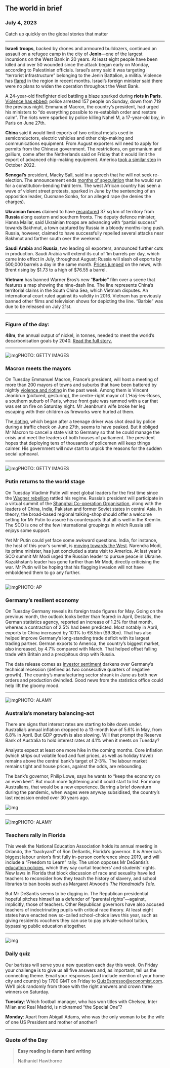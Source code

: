 ## The world in brief

### July 4, 2023

Catch up quickly on the global stories that matter



------



**Israeli troops**, backed by drones and armoured bulldozers, continued an assault on a refugee camp in the city of **Jenin**—one of the largest incursions on the West Bank in 20 years. At least eight people have been killed and over 50 wounded since the attack began early on Monday, according to Palestinian officials. Israel’s army said it was targeting “terrorist infrastructure” belonging to the Jenin Battalion, a militia. Violence has [flared](https://www.economist.com/middle-east-and-africa/2023/06/29/settler-vigilantes-are-getting-more-violent-and-israels-government-is-encouraging-them) in the region in recent months. Israel’s foreign minister said there were no plans to widen the operation throughout the West Bank.

A 24-year-old firefighter died battling a blaze sparked during **riots in Paris**. [Violence has ebbed](https://www.economist.com/europe/2023/07/01/rioting-in-france-presents-a-fresh-political-test-for-emmanuel-macron); police arrested 157 people on Sunday, down from 719 the previous night. Emmanuel Macron, the country’s president, had urged his ministers to “do everything possible to re-establish order and restore calm”. The riots were sparked by police killing Nahel M, a 17-year-old boy, in Paris on June 27th.

**China** said it would limit exports of two critical metals used in semiconductors, electric vehicles and other chip-making and communications equipment. From August exporters will need to apply for permits from the Chinese government. The restrictions, on germanium and gallium, come after the Netherlands said on Friday that it would limit the export of advanced chip-making equipment. America [took a similar step](https://www.economist.com/asia/2023/02/02/americas-hoped-for-asian-semiconductor-pact-looks-tricky) in October 2022.

**Senegal’s** president, Macky Sall, said in a speech that he will not seek re-election. The announcement ends [months of speculation](https://www.economist.com/middle-east-and-africa/2023/06/08/tension-in-senegal-is-set-to-persist) that he would run for a constitution-bending third term. The west African country has seen a wave of violent street protests, sparked in June by the sentencing of an opposition leader, Ousmane Sonko, for an alleged rape (he denies the charges).

**Ukrainian forces** claimed to have [recaptured](https://www.economist.com/europe/2023/06/28/can-ukraine-capitalise-on-chaos-in-russia) 37 sq km of territory from **Russia** along eastern and southern fronts. The deputy defence minister, Hanna Mailar, said Ukrainian troops are advancing with “partial success” towards Bakhmut, a town captured by Russia in a bloody months-long push. Russia, however, claimed to have successfully repelled several attacks near Bakhmut and farther south over the weekend.

**Saudi Arabia** and **Russia**, two leading oil exporters, announced further cuts in production. Saudi Arabia will extend its cut of 1m barrels per day, which came into effect in July, throughout August; Russia will slash oil exports by 500,000 barrels a day in the same month. [Prices jumped](https://www.economist.com/finance-and-economics/2023/06/19/against-expectations-oil-and-gas-remain-cheap) on the news, with Brent rising by $1.73 to a high of $76.55 a barrel.

**Vietnam** has banned Warner Bros’s new “**Barbie”** film over a scene that features a map showing the nine-dash line. The line represents China’s territorial claims in the South China Sea, which Vietnam disputes. An international court ruled against its validity in 2016. Vietnam has previously banned other films and television shows for depicting the line. “Barbie” was due to be released on July 21st.



------



### Figure of the day: 

**48m**, the annual output of nickel, in tonnes, needed to meet the world’s decarbonisation goals by 2040. [Read the full story.](https://www.economist.com/science-and-technology/2023/07/02/deep-sea-mining-may-soon-ease-the-worlds-battery-metal-shortage)



------



![img](https://niceboy.online/insight/public/Espresso/PHOTOS/20230708_dap310.jpg)PHOTO: GETTY IMAGES

### Macron meets the mayors

On Tuesday Emmanuel Macron, France’s president, will host a meeting of more than 200 mayors of towns and suburbs that have been battered by nightly [violence and rioting](https://www.economist.com/europe/2023/07/01/rioting-in-france-presents-a-fresh-political-test-for-emmanuel-macron) in the past week. Among them is Vincent Jeanbrun (pictured, gesturing), the centre-right mayor of L’Haÿ-les-Roses, a southern suburb of Paris, whose front gate was rammed with a car that was set on fire on Saturday night. Mr Jeanbrun’s wife broke her leg escaping with their children as fireworks were hurled at them.

The[ rioting](https://www.economist.com/europe/2023/06/29/dismay-and-violence-after-a-police-killing-in-france), which began after a teenage driver was shot dead by police during a traffic check on June 27th, seems to have peaked. But it obliged Mr Macron to cancel a state visit to Germany so that he could manage the crisis and meet the leaders of both houses of parliament. The president hopes that deploying tens of thousands of policemen will keep things calmer. His government will now start to unpick the reasons for the sudden social upheaval.



------



![img](https://niceboy.online/insight/public/Espresso/PHOTOS/20230708_dap307.jpg)PHOTO: GETTY IMAGES

### Putin returns to the world stage

On Tuesday Vladimir Putin will meet global leaders for the first time since the [Wagner rebellion](https://www.economist.com/europe/2023/06/29/the-wagner-mutiny-has-left-vladimir-putin-looking-dangerously-exposed) rattled his regime. Russia’s president will participate in a virtual summit of the [Shanghai Co-operation Organisation](https://www.economist.com/the-economist-explains/2022/09/14/what-is-the-shanghai-co-operation-organisation), along with the leaders of China, India, Pakistan and former Soviet states in central Asia. In theory, the broad-based regional talking-shop should offer a welcome setting for Mr Putin to assure his counterparts that all is well in the Kremlin. The SCO is one of the few international groupings in which Russia still enjoys some support.

Yet Mr Putin could yet face some awkward questions. India, for instance, the host of this year’s summit, is [moving towards the West](https://www.economist.com/leaders/2023/06/15/joe-biden-and-narendra-modi-are-drawing-their-countries-closer). Narendra Modi, its prime minister, has just concluded a state visit to America. At last year’s SCO summit Mr Modi urged the Russian leader to pursue peace in Ukraine. Kazakhstan’s leader has gone further than Mr Modi, directly criticising the war. Mr Putin will be hoping that his flagging invasion will not have emboldened them to go any further.



------



![img](https://niceboy.online/insight/public/Espresso/PHOTOS/20230708_dap309.jpg)PHOTO: AP

### Germany’s resilient economy

On Tuesday Germany reveals its foreign trade figures for May. Going on the previous month, the outlook looks better than feared: in April, Destatis, the German statistics agency, reported an increase of 1.2% for that month, whereas a contraction of 2.5% had been predicted. Most notably in April, exports to China increased by 10.1% to €8.5bn ($9.3bn). That has also helped improve Germany’s long-standing trade deficit with its largest trading partner. German exports to America, the country’s biggest market, also increased, by 4.7% compared with March. That helped offset falling trade with Britain and a precipitous drop with Russia.

The data release comes as [investor sentiment](https://www.economist.com/business/2023/06/08/german-bosses-are-depressed) darkens over Germany’s technical recession (defined as two consecutive quarters of negative growth). The country’s manufacturing sector shrank in June as both new orders and production dwindled. Good news from the statistics office could help lift the gloomy mood.



------



![img](https://niceboy.online/insight/public/Espresso/PHOTOS/20230708_dap304.jpg)PHOTO: ALAMY

### Australia’s monetary balancing-act

There are signs that interest rates are starting to bite down under. Australia’s annual inflation dropped to a 13-month low of 5.6% in May, from 6.8% in April. But GDP growth is also slowing. Will that prompt the Reserve Bank of Australia to hold interest rates at 4.1% when it meets on Tuesday?

Analysts expect at least one more hike in the coming months. Core inflation (which strips out volatile food and fuel prices, as well as holiday travel) remains above the central bank’s target of 2-3%. The labour market remains tight and house prices, against the odds, are rebounding.

The bank’s governor, Philip Lowe, says he wants to “keep the economy on an even keel”. But much more tightening and it could start to list. For many Australians, that would be a new experience. Barring a brief downturn during the pandemic, when wages were anyway subsidised, the country’s last recession ended over 30 years ago.

![img](https://niceboy.online/insight/public/Espresso/PHOTOS/20230708_DAC742.jpg)



------



![img](https://niceboy.online/insight/public/Espresso/PHOTOS/20230708_dap315.jpg)PHOTO: ALAMY

### Teachers rally in Florida

This week the National Education Association holds its annual meeting in Orlando, the “backyard” of Ron DeSantis, Florida’s governor. It is America’s biggest labour union’s first fully in-person conference since 2019, and will include a “Freedom to Learn” rally. The union opposes Mr DeSantis’s [education policies](https://www.economist.com/united-states/2023/01/26/ron-desantis-wants-to-limit-free-speech-in-the-name-of-free-speech), which they say curtail teachers’ and students’ rights. New laws in Florida that block discussion of race and sexuality have led teachers to reconsider how they teach the history of slavery, and school libraries to ban books such as Margaret Atwood’s *The Handmaid’s Tale*.

But Mr DeSantis seems to be digging in. The Republican presidential hopeful pitches himself as a defender of “parental rights”—against, implicitly, those of teachers. Other Republican governors have also accused teachers of indoctrinating pupils with critical race theory. At least eight states have enacted new so-called school-choice laws this year, such as giving residents vouchers they can use to pay private-school tuition, bypassing public education altogether.



------



![img](https://niceboy.online/insight/public/Espresso/PHOTOS/EspressoQuiz_50.jpeg)

### Daily quiz

Our baristas will serve you a new question each day this week. On Friday your challenge is to give us all five answers and, as important, tell us the connecting theme. Email your responses (and include mention of your home city and country) by 1700 GMT on Friday to QuizEspresso@economist.com. We’ll pick randomly from those with the right answers and crown three winners on Saturday.

**Tuesday**: Which football manager, who has won titles with Chelsea, Inter Milan and Real Madrid, is nicknamed “the Special One”?

**Monday**: Apart from Abigail Adams, who was the only woman to be the wife of one US President and mother of another?



------



### Quote of the Day

> **Easy reading is damn hard writing**
>
> Nathaniel Hawthorne





